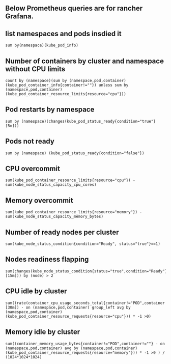 ## Below Prometheus queries are for rancher Grafana.

## list namespaces and pods insdied it
```
sum by(namespace)(kube_pod_info)
```
## Number of containers by cluster and namespace without CPU limits
```
count by (namespace)(sum by (namespace,pod,container)(kube_pod_container_info{container!=""}) unless sum by (namespace,pod,container)(kube_pod_container_resource_limits{resource="cpu"}))
```
## Pod restarts by namespace
```
sum by (namespace)(changes(kube_pod_status_ready{condition="true"}[5m]))
```
## Pods not ready
```
sum by (namespace) (kube_pod_status_ready{condition="false"})
```
## CPU overcommit
```
sum(kube_pod_container_resource_limits{resource="cpu"}) - sum(kube_node_status_capacity_cpu_cores)
```
## Memory overcommit
```
sum(kube_pod_container_resource_limits{resource="memory"}) - sum(kube_node_status_capacity_memory_bytes)
```
## Number of ready nodes per cluster
```
sum(kube_node_status_condition{condition="Ready", status="true"}==1)
```
## Nodes readiness flapping
```
sum(changes(kube_node_status_condition{status="true",condition="Ready"}[15m])) by (node) > 2
```
## CPU idle by cluster
```
sum((rate(container_cpu_usage_seconds_total{container!="POD",container!=""}[30m]) - on (namespace,pod,container) group_left avg by (namespace,pod,container)(kube_pod_container_resource_requests{resource="cpu"})) * -1 >0)
```
## Memory idle by cluster
```
sum((container_memory_usage_bytes{container!="POD",container!=""} - on (namespace,pod,container) avg by (namespace,pod,container)(kube_pod_container_resource_requests{resource="memory"})) * -1 >0 ) / (1024*1024*1024)
```








